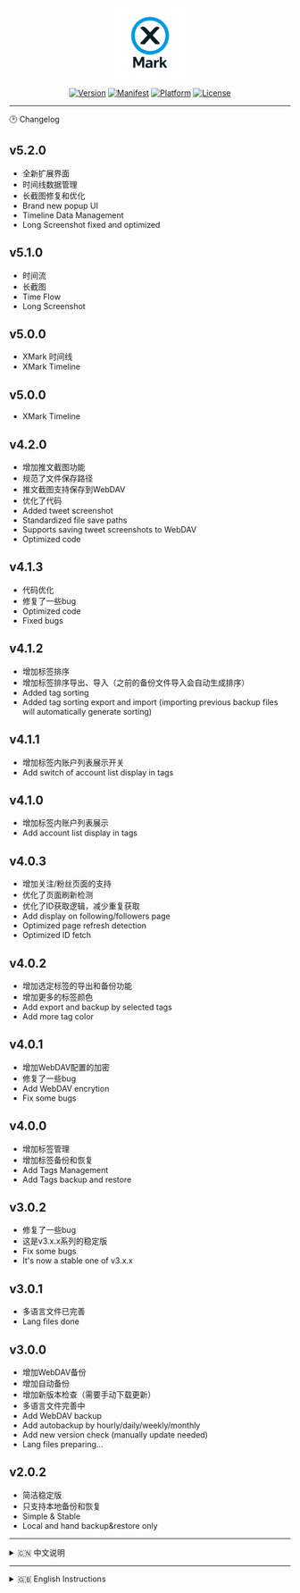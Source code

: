 <p align="center">
  <img src="public/logo.png" alt="XMark Logo" width="128">
</p>

<p align="center">
  <a href="#"><img src="https://img.shields.io/badge/version-5.2.0-blue.svg" alt="Version"></a>
  <a href="https://developer.chrome.com/docs/extensions/mv3/intro/"><img src="https://img.shields.io/badge/Manifest-V3-green.svg" alt="Manifest"></a>
  <a href="#"><img src="https://img.shields.io/badge/Platform-Chrome%20Extension-orange.svg" alt="Platform"></a>
  <a href="LICENSE"><img src="https://img.shields.io/badge/License-MIT-yellow.svg" alt="License"></a>
</p>

---

<summary>🕑 Changelog</summary>

## v5.2.0

- 全新扩展界面
- 时间线数据管理
- 长截图修复和优化
- Brand new popup UI
- Timeline Data Management
- Long Screenshot fixed and optimized

## v5.1.0

- 时间流
- 长截图
- Time Flow
- Long Screenshot

## v5.0.0

- XMark 时间线
- XMark Timeline

## v5.0.0

- XMark Timeline

## v4.2.0

- 增加推文截图功能
- 规范了文件保存路径
- 推文截图支持保存到WebDAV
- 优化了代码
- Added tweet screenshot
- Standardized file save paths
- Supports saving tweet screenshots to WebDAV
- Optimized code

## v4.1.3

- 代码优化
- 修复了一些bug
- Optimized code
- Fixed bugs

## v4.1.2

- 增加标签排序
- 增加标签排序导出、导入（之前的备份文件导入会自动生成排序）
- Added tag sorting
- Added tag sorting export and import (importing previous backup files will automatically generate sorting)

## v4.1.1

- 增加标签内账户列表展示开关
- Add switch of account list display in tags

## v4.1.0

- 增加标签内账户列表展示
- Add account list display in tags

## v4.0.3

- 增加关注/粉丝页面的支持
- 优化了页面刷新检测
- 优化了ID获取逻辑，减少重复获取
- Add display on following/followers page
- Optimized page refresh detection
- Optimized ID fetch

## v4.0.2

- 增加选定标签的导出和备份功能
- 增加更多的标签颜色
- Add export and backup by selected tags
- Add more tag color

## v4.0.1

- 增加WebDAV配置的加密
- 修复了一些bug
- Add WebDAV encrytion
- Fix some bugs

## v4.0.0

- 增加标签管理
- 增加标签备份和恢复
- Add Tags Management
- Add Tags backup and restore

## v3.0.2

- 修复了一些bug
- 这是v3.x.x系列的稳定版
- Fix some bugs
- It's now a stable one of v3.x.x

## v3.0.1

- 多语言文件已完善
- Lang files done

## v3.0.0

- 增加WebDAV备份
- 增加自动备份
- 增加新版本检查（需要手动下载更新）
- 多语言文件完善中
- Add WebDAV backup
- Add autobackup by hourly/daily/weekly/monthly
- Add new version check (manually update needed)
- Lang files preparing...

## v2.0.2

- 简洁稳定版
- 只支持本地备份和恢复
- Simple & Stable
- Local and hand backup&restore only

---

<details>
<summary>🇨🇳 中文说明</summary>

## 🌟 项目简介

**XMark** 是一款专为 **X（前推特）** 打造的用户备注管理工具。  
它轻巧灵动，让你轻松为任意用户添加个性化备注，帮你记住每一个精彩瞬间——无论是日常关注的好友，还是灵感迸发的创作者，**XMark** 都能妥帖保存那些重要的注脚。

除此之外，**XMark** 还支持 **数据备份与导入**，让你的心血永不丢失，随时随地恢复，伴你探索社交的无尽星辰。

---

## ✨ 项目特点

- ⚡ **轻量简洁** — 无冗余代码，极速响应
- 🖱 **零学习成本** — 简单易用，开箱即用
- 🔒 **数据安全** — 支持备份与导入，安心无忧
- 🔮 **拥抱未来** — 适配平台变化，持久可用

---

## 🚀 快速开始

你可以选择以下两种方式使用 **XMark**：

### 方式一：克隆项目

```bash
git clone https://github.com/jaxo4life/XMark.git
```

### 方式二：下载 ZIP

直接下载 ZIP，解压到本地文件夹。

然后打开 Chrome 浏览器：

1. 访问 `chrome://extensions/`
2. 打开 **开发者模式**
3. 点击 **加载已解压的扩展程序**，选择项目文件夹
4. 尽情享用你的 **XMark**！ 🎉

---

## 🗣️ 特别提醒

第一次为用户添加备注的时候，如果不是在用户主页，会弹出一个小窗用来自动打开用户主页获取用户的唯一数字 ID，详细逻辑可以在 [content.js](content.js) 中查看 fetchUserIdFromProfile(username)

---

## 🤝 贡献 & 反馈

欢迎提出建议与贡献代码，让 **XMark** 更加出色！

</details>

---

<details>
<summary>🇬🇧 English Instructions</summary>

## 🌟 Introduction

**XMark** is a note-taking tool designed specifically for **X (formerly Twitter)**.
Lightweight and nimble, it allows you to easily add personalized notes to any user, helping you remember every special moment — whether it’s a friend you follow daily or a creator who inspires you, **XMark** will preserve those important annotations.

Additionally, **XMark** supports **exporting and importing** note data, ensuring your valuable notes are never lost and can be restored anytime, anywhere.

---

## ✨ Features

- ⚡ **Lightweight** — Fast and responsive
- 🖱 **Zero learning curve** — Easy to use, no setup required
- 🔒 **Secure data** — Backup and import support for peace of mind
- 🔮 **Future-proof** — Adaptable to platform changes

---

## 🚀 Quick Start

You can use **XMark** in two ways:

### Method 1: Clone the repository

```bash
git clone https://github.com/jaxo4life/XMark.git
```

### Method 2: Download ZIP

Download the ZIP and unzip it to a local folder.

Then open Chrome:

1. Go to `chrome://extensions/`
2. Enable **Developer mode**
3. Click **Load unpacked** and select the project folder
4. Enjoy **XMark**! 🎉

---

## 🗣️ Special Reminder

When adding a note for a user for the first time, if you are not on the user’s profile page, a small popup will appear to automatically open their profile and retrieve the user’s unique numeric ID.
For detailed logic, see `fetchUserIdFromProfile(username)` in [content.js](content.js).

---

## 🤝 Contributing & Feedback

All suggestions and contributions are welcome to make **XMark** even better!

</details>
